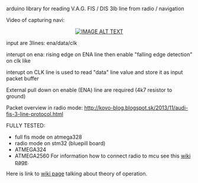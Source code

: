 arduino library for reading V.A.G. FIS / DIS 3lb line from radio / navigation

Video of capturing navi:

<div align="center">
  <a href="https://www.youtube.com/watch?v=_Gfd5EC4pqc"><img src="https://img.youtube.com/vi/_Gfd5EC4pqc/0.jpg" alt="IMAGE ALT TEXT"></a>
</div>

input are 3lines: ena/data/clk

interupt on ena: rising edge on ENA line then enable "falling edge detection" on clk like

interupt on CLK line is used to read "data" line value and store it as input packet buffer

External pull down on enable (ENA) line are required (4k7 resistor to ground)

Packet overview in radio mode: http://kovo-blog.blogspot.sk/2013/11/audi-fis-3-line-protocol.html


FULLY TESTED: 
 * full fis mode on atmega328
 * radio mode on stm32 (bluepill board) 
 * ATMEGA324
 * ATMEGA2560 
For information how to connect radio to mcu see this [wiki page](https://github.com/tomaskovacik/VAGFISReader/wiki/How-to-connect).

Here is link to [wiki page](https://github.com/tomaskovacik/VAGFISReader/wiki/Theory-of-operation) talking about theory of operation.
